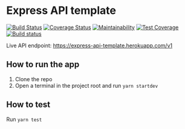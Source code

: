 # Express API template

[![Build Status](https://travis-ci.com/chidimo/Express-API-Template.svg?token=vRPqNDsj84fjiYCWzphq&branch=master)](https://travis-ci.com/chidimo/Express-API-Template)
[![Coverage Status](https://coveralls.io/repos/github/chidimo/Express-API-Template/badge.svg?branch=master)](https://coveralls.io/github/chidimo/Express-API-Template?branch=master)
[![Maintainability](https://api.codeclimate.com/v1/badges/b6cf857f9c2ff789743e/maintainability)](https://codeclimate.com/github/chidimo/Express-API-Template/maintainability)
[![Test Coverage](https://api.codeclimate.com/v1/badges/b6cf857f9c2ff789743e/test_coverage)](https://codeclimate.com/github/chidimo/Express-API-Template/test_coverage)
[![Build status](https://ci.appveyor.com/api/projects/status/h2uvmx9yft68k6b2?svg=true)](https://ci.appveyor.com/project/chidimo/express-api-template)

Live API endpoint: <https://express-api-template.herokuapp.com/v1> 

## How to run the app

1. Clone the repo
1. Open a terminal in the project root and run `yarn startdev`

## How to test

Run `yarn test`
